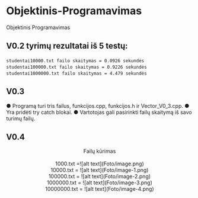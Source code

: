 # Objektinis-Programavimas
Objektinis Programavimas

## V0.2 tyrimų rezultatai iš 5 testų:
`studentai10000.txt failo skaitymas = 0.0926 sekundės`
`studentai100000.txt failo skaitymas = 0.9226 sekundės`
`studentai1000000.txt failo skaitymas = 4.479 sekundės`

## V0.3 
● Programą turi tris failus, funkcijos.cpp, funkcijos.h ir Vector_V0_3.cpp.
● Yra pridėti try catch blokai.
● Vartotojas gali pasirinkti failų skaitymą iš savo turimų failų.

## V0.4 <br />
<center>Failų kūrimas<center/> <br />
1000.txt =![alt text](Foto/image.png) <br />
10000.txt = ![alt text](Foto/image-1.png) <br />
100000.txt = ![alt text](Foto/image-2.png) <br />
1000000.txt = ![alt text](Foto/image-3.png) <br />
10000000.txt = ![alt text](Foto/image-4.png) <br />

